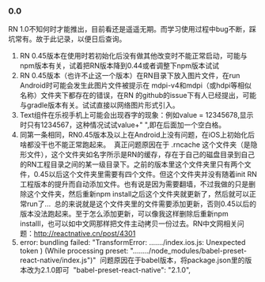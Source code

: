 ### 0.0 
  RN 1.0不知何时才能推出，目前看还是遥遥无期。而学习使用过程中bug不断，踩坑常有。故于此记录，以便日后查询。

1. RN 0.45版本在使用时若初始化后没有做其他改变时不能正常启动，可能与npm版本有关，试着把RN版本降到0.44或者调整下npm版本试试
2. RN 0.45版本（也许不止这一个版本）在RN目录下放入图片文件，在run Android时可能会发生此图片文件被提示在 mdpi-v4和mdpi（或hdpi等相似名称）文件夹下都存在的错误，在RN 的github的issue下有人已经提出，可能与gradle版本有关。试试直接以网络图片形式引入。
3. Text组件在乐视手机上可能会出现吞字的现象：例如value = 12345678,显示时只有1234567，这种情况试试value+" ",即在后面加一个空白格。
4. 同第一条相同，RN0.45版本及以上在Android上没有问题，在iOS上初始化后啥都没干也不能正常跑起来。
  真正问题原因在于 .rncache 这个文件夹（是隐形文件），这个文件夹如名字所示是RN的缓存，存在于自己的磁盘目录到自己的RN工程目录之间的某一级目录下。之前的版本里这个文件夹里只有两个文件，0.45以后这个文件夹里需要有四个文件。但这个文件夹并没有随着init RN工程版本的提升而自动添加文件。也有说是因为需要翻墙，不过我做的只是删除这个文件夹，然后重新npm install之后这个文件夹就更新了，然后就可以正常run了...
  总的来说就是这个文件夹里的文件需要添加更新，否则0.45以后的版本没法跑起来。至于怎么添加更新，可以像我这样删除后重新npm installl，也可以如中文网那样把文件主动拷贝一份过去。RN中文网相关问题：http://reactnative.cn/post/4301
5. error: bundling failed: "TransformError: ......./index.ios.js: Unexpected token ) (While processing preset: "......../node_modules/babel-preset-react-native/index.js")"
  问题原因在于babel版本，将package.json里的版本改为2.1.0即可
  "babel-preset-react-native": "2.1.0",
